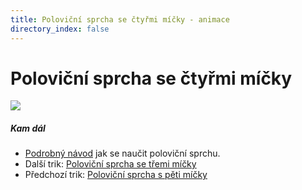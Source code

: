 ```yaml
---
title: Poloviční sprcha se čtyřmi míčky - animace
directory_index: false
---
```


# Poloviční sprcha se čtyřmi míčky

![](/animace/img/4-half-shower.gif)

##### Kam dál

- [Podrobný návod](/micky/4/sprcha-polovicni.html "Podrobný textový návod jak se naučit poloviční sprchu.") jak se naučit poloviční sprchu.
- Další trik: [Poloviční sprcha se třemi míčky](3-half-shower-b.html "Další trik Poloviční sprcha se třemi míčky")
- Předchozí trik: [Poloviční sprcha s pěti míčky](5-half-shower-b.html "Předchozí trik Poloviční sprcha s pěti míčky")

